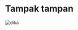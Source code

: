 # Tampak tampan
![dika](https://user-images.githubusercontent.com/25175400/53777730-f8fdbc00-3f2c-11e9-967d-19996b404fd1.gif)
